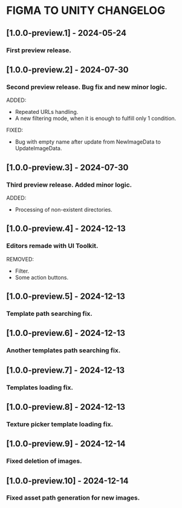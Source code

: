 ﻿# FIGMA TO UNITY CHANGELOG

## [1.0.0-preview.1] - 2024-05-24
### First preview release.

## [1.0.0-preview.2] - 2024-07-30
### Second preview release. Bug fix and new minor logic.

ADDED: 
- Repeated URLs handling.
- A new filtering mode, when it is enough to fulfill only 1 condition.

FIXED:
- Bug with empty name after update from NewImageData to UpdateImageData.

## [1.0.0-preview.3] - 2024-07-30
### Third preview release. Added minor logic.

ADDED:
- Processing of non-existent directories.

## [1.0.0-preview.4] - 2024-12-13
### Editors remade with UI Toolkit.

REMOVED:
- Filter.
- Some action buttons.

## [1.0.0-preview.5] - 2024-12-13
### Template path searching fix.

## [1.0.0-preview.6] - 2024-12-13
### Another templates path searching fix.

## [1.0.0-preview.7] - 2024-12-13
### Templates loading fix.

## [1.0.0-preview.8] - 2024-12-13
### Texture picker template loading fix.

## [1.0.0-preview.9] - 2024-12-14
### Fixed deletion of images.

## [1.0.0-preview.10] - 2024-12-14
### Fixed asset path generation for new images.